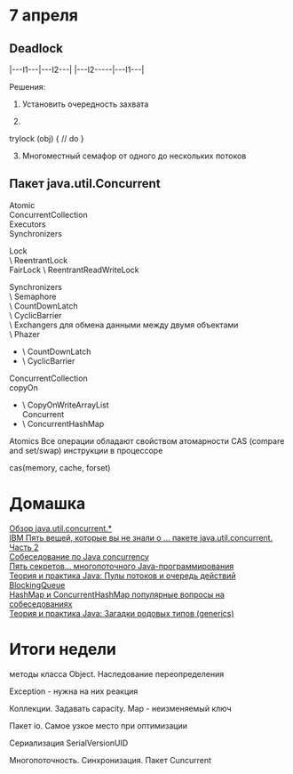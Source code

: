 # 7 апреля

## Deadlock

|---I1---|---I2---|
|---I2-----|---I1---|

Решения:

1) Установить очередность захвата

2)
trylock (obj) {
    // do
}

3) Многоместный семафор
от одного до нескольких потоков

## Пакет java.util.Concurrent

Atomic  
ConcurrentCollection  
Executors  
Synchronizers  

Lock  
\ ReentrantLock  
  FairLock
\ ReentrantReadWriteLock  

Synchronizers  
\ Semaphore  
\ CountDownLatch  
\ CyclicBarrier  
\ Exchangers для обмена данными между двумя объектами  
\ Phazer  
 - \ CountDownLatch  
 - \ CyclicBarrier  
 
ConcurrentCollection  
 copyOn  
  - \ CopyOnWriteArrayList  
 Concurrent  
  - \ ConcurrentHashMap

Atomics
Все операции обладают свойством атомарности
CAS (compare and set/swap) инструкции в процессоре

cas(memory, cache, forset)

# Домашка

[Обзор java.util.concurrent.*](https://habrahabr.ru/company/luxoft/blog/157273/)  
[IBM Пять вещей, которые вы не знали о ... пакете java.util.concurrent.  Часть 2](https://www.ibm.com/developerworks/ru/library/j-5things5/)  
[Собеседование по Java concurrency](http://www.duct-tape-architect.ru/?p=294)  
[Пять секретов... многопоточного Java-программирования](https://www.ibm.com/developerworks/ru/library/j-5things15/)  
[Теория и практика Java: Пулы потоков и очередь действий](https://www.ibm.com/developerworks/ru/library/j-jtp0730/)  
[BlockingQueue](http://tutorials.jenkov.com/java-util-concurrent/blockingqueue.html)  
[HashMap и ConcurrentHashMap популярные вопросы на собеседованиях](http://info.javarush.ru/translation/2013/09/23/HashMap-%D0%B8-ConcurrentHashMap-%D0%BF%D0%BE%D0%BF%D1%83%D0%BB%D1%8F%D1%80%D0%BD%D1%8B%D0%B5-%D0%B2%D0%BE%D0%BF%D1%80%D0%BE%D1%81%D1%8B-%D0%BD%D0%B0-%D1%81%D0%BE%D0%B1%D0%B5%D1%81%D0%B5%D0%B4%D0%BE%D0%B2%D0%B0%D0%BD%D0%B8%D1%8F%D1%85.html)  
[Теория и практика Java: Загадки родовых типов (generics)](https://www.ibm.com/developerworks/ru/java/library/j-jtp01255/index.html) 

# Итоги недели

методы класса Object. Наследование переопределения

Exception - нужна на них реакция

Коллекции. Задавать capacity. Map - неизменяемый ключ

Пакет io. Самое узкое место при оптимизации

Сериализация SerialVersionUID

Многопоточность. Синхронизация. Пакет Cuncurrent
